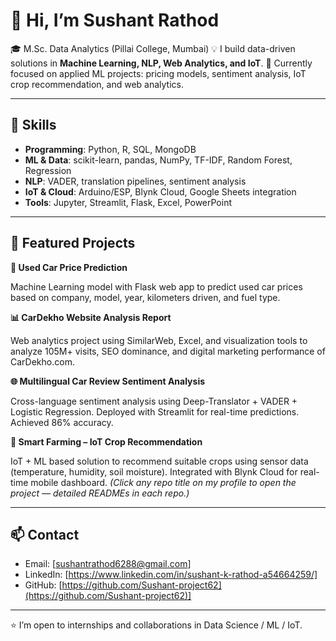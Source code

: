 # 👋 Hi, I’m Sushant Rathod

🎓 M.Sc. Data Analytics (Pillai College, Mumbai)
💡 I build data-driven solutions in **Machine Learning, NLP, Web Analytics, and IoT**.
🌱 Currently focused on applied ML projects: pricing models, sentiment analysis, IoT crop recommendation, and web analytics.

---

## 🔧 Skills

* **Programming**: Python, R, SQL, MongoDB
* **ML & Data**: scikit-learn, pandas, NumPy, TF-IDF, Random Forest, Regression
* **NLP**: VADER, translation pipelines, sentiment analysis
* **IoT & Cloud**: Arduino/ESP, Blynk Cloud, Google Sheets integration
* **Tools**: Jupyter, Streamlit, Flask, Excel, PowerPoint

---

## 🔭 Featured Projects

**🚗 Used Car Price Prediction**

Machine Learning model with Flask web app to predict used car prices based on company, model, year, kilometers driven, and fuel type.

**📊 CarDekho Website Analysis Report**

Web analytics project using SimilarWeb, Excel, and visualization tools to analyze 105M+ visits, SEO dominance, and digital marketing performance of CarDekho.com.

**🌐 Multilingual Car Review Sentiment Analysis**

Cross-language sentiment analysis using Deep-Translator + VADER + Logistic Regression. Deployed with Streamlit for real-time predictions. Achieved 86% accuracy.

**🌱 Smart Farming – IoT Crop Recommendation**

IoT + ML based solution to recommend suitable crops using sensor data (temperature, humidity, soil moisture). Integrated with Blynk Cloud for real-time mobile dashboard.
*(Click any repo title on my profile to open the project — detailed READMEs in each repo.)*

---

## 📫 Contact

* Email: [sushantrathod6288@gmail.com]
* LinkedIn: [https://www.linkedin.com/in/sushant-k-rathod-a54664259/]
* GitHub: [https://github.com/Sushant-project62](https://github.com/Sushant-project62)]

---

⭐️ I’m open to internships and collaborations in Data Science / ML / IoT.
